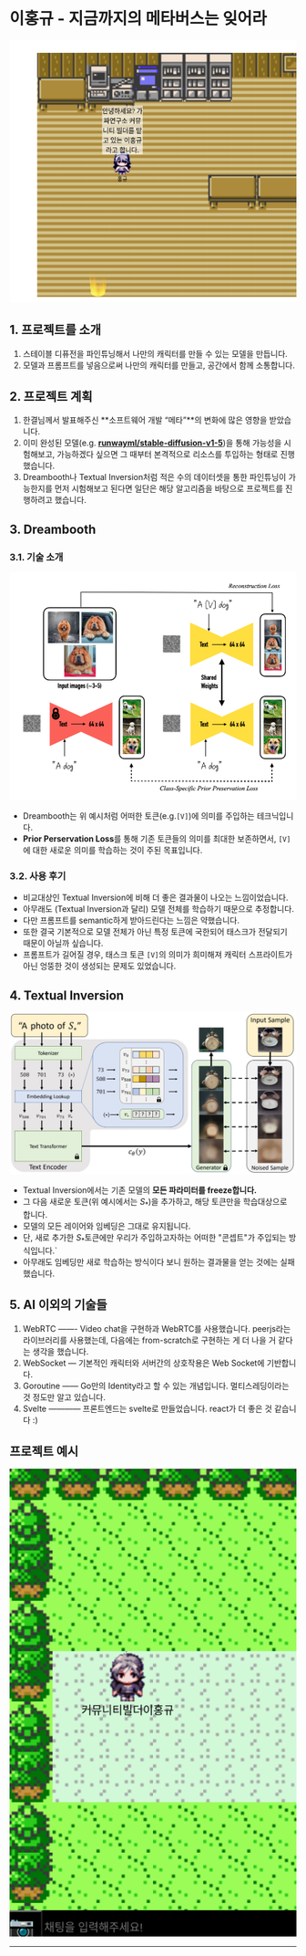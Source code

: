 # 이홍규 - 지금까지의 메타버스는 잊어라

![Untitled](Untitled.png)

## 1. **프로젝트를 소개**

1. 스테이블 디퓨전을 파인튜닝해서 나만의 캐릭터를 만들 수 있는 모델을 만듭니다.
2. 모델과 프롬프트를 넣음으로써 나만의 캐릭터를 만들고, 공간에서 함께 소통합니다.

## 2. 프로젝트 계획

1. 한결님께서 발표해주신 **소프트웨어 개발 “메타”**의 변화에 많은 영향을 받았습니다.
2. 이미 완성된 모델(e.g. [**runwayml/stable-diffusion-v1-5**](https://huggingface.co/runwayml/stable-diffusion-v1-5))을 통해 가능성을 시험해보고, 가능하겠다 싶으면 그 때부터 본격적으로 리소스를 투입하는 형태로 진행했습니다.
3. Dreambooth나 Textual Inversion처럼 적은 수의 데이터셋을 통한 파인튜닝이 가능한지를 먼저 시험해보고 된다면 일단은 해당 알고리즘을 바탕으로 프로젝트를 진행하려고 했습니다.

## 3. **Dreambooth**

### 3.1. 기술 소개

![Untitled](Untitled%201.png)

- Dreambooth는 위 예시처럼 어떠한 토큰(e.g.`[V]`)에 의미를 주입하는 테크닉입니다.
- **Prior Perservation Loss**를 통해 기존 토큰들의 의미를 최대한 보존하면서, `[V]`에 대한 새로운 의미를 학습하는 것이 주된 목표입니다.

### 3.2. 사용 후기

- 비교대상인 Textual Inversion에 비해 더 좋은 결과물이 나오는 느낌이었습니다.
- 아무래도 (Textual Inversion과 달리) 모델 전체를 학습하기 때문으로 추정합니다.
- 다만 프롬프트를 semantic하게 받아드린다는 느낌은 약했습니다.
- 또한 결국 기본적으로 모델 전체가 아닌 특정 토큰에 국한되어 태스크가 전달되기 때문이 아닐까 싶습니다.
- 프롬프트가 길어질 경우, 태스크 토큰 `[V]`의 의미가 희미해져 캐릭터 스프라이트가 아닌 엉뚱한 것이 생성되는 문제도 있었습니다.

## 4. **Textual Inversion**

![Untitled](Untitled%202.png)

- Textual Inversion에서는 기존 모델의 **모든 파라미터를 freeze합니다.**
- 그 다음 새로운 토큰(위 예시에서는 $S_*$)을 추가하고, 해당 토큰만을 학습대상으로 합니다.
- 모델의 모든 레이어와 임베딩은 그대로 유지됩니다.
- 단, 새로 추가한 $S_*$토큰에만 우리가 주입하고자하는 어떠한 "콘셉트"가 주입되는 방식입니다.`
- 아무래도 임베딩만 새로 학습하는 방식이다 보니 원하는 결과물을 얻는 것에는 실패했습니다.

## 5. **AI 이외의 기술들**

1. WebRTC ——- Video chat을 구현하과 WebRTC를 사용했습니다. peerjs라는 라이브러리를 사용했는데, 다음에는 from-scratch로 구현하는 게 더 나을 거 같다는 생각을 했습니다.
2. WebSocket — 기본적인 캐릭터와 서버간의 상호작용은 Web Socket에 기반합니다.
3. Goroutine —— Go만의 Identity라고 할 수 있는 개념입니다. 멀티스레딩이라는 것 정도만 알고 있습니다.
4. Svelte ———— 프론트엔드는 svelte로 만들었습니다. react가 더 좋은 것 같습니다 :)

## **프로젝트 예시**

![Untitled](Untitled%203.png)

---